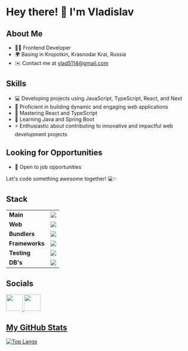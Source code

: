 # Hey there! 👋 I'm Vladislav

## About Me
- 👨‍💻 Frontend Developer
- 🌍 Basing in Kropotkin, Krasnodar Krai, Russia
- ✉️ Contact me at [vlad5114@gmail.com](mailto:vlad5114@gmail.com)

## Skills
- 💻 Developing projects using JavaScript, TypeScript, React, and Next
- 🚀 Proficient in building dynamic and engaging web applications
- 🧠 Mastering React and TypeScript
- 📝 Learning Java and Spring Boot
- ⚡ Enthusiastic about contributing to innovative and impactful web development projects

## Looking for Opportunities
- 👯 Open to job opportunities

Let's code something awesome together! 💻✨

## Stack

<table>
  <tr>
    <td>
      <strong>Main</strong>
    </td>
    <td>
      <img src="https://skillicons.dev/icons?i=js,ts,nodejs,java" />
    </td>
  </tr>

  <tr>
    <td>
      <strong>Web</strong>
    </td>
    <td>
      <img src="https://skillicons.dev/icons?i=html,css,scss,bootstrap,tailwind,materialui,figma" />
    </td>
  </tr>   

  <tr>
    <td>
      <strong>Bundlers</strong>
    </td>
    <td>
      <img src="https://skillicons.dev/icons?i=webpack,docker,vite" />
    </td>
  </tr>
        
  <tr>
    <td>
      <strong>Frameworks</strong>
    </td>
    <td>
      <img src="https://skillicons.dev/icons?i=react,redux,expressjs,nextjs,spring,nestjs" />
    </td>
  </tr>

  <tr>
    <td>
      <strong>Testing</strong>
    </td>
    <td>
      <img src="https://skillicons.dev/icons?i=jest,jupiter" />
    </td>
  </tr>
        
  <tr>
    <td>
      <strong>DB's</strong>
    </td>
    <td>
      <img src="https://skillicons.dev/icons?i=mongo,mysql,supabase,postgresql" />
    </td>
  </tr>
</table>

      
## Socials

<p align="left">
  <a href="https://t.me/vlad1slove_rus" target="_blank" rel="noreferrer"><img src="https://www.svgrepo.com/show/354443/telegram.svg" width="45" height="45" />
  <a href="https://linkedin.com/in/vlad1slove/" target="_blank" rel="noreferrer"><img src="https://iconmonstr.com/wp-content/g/gd/makefg.php?i=../releases/preview/2012/png/iconmonstr-linkedin-3.png&r=15&g=183&b=255" width="45" height="45" />
</p>

## My GitHub Stats

![Top Langs](https://github-readme-stats.vercel.app/api/top-langs/?username=vlad1slove1&layout=compact)
